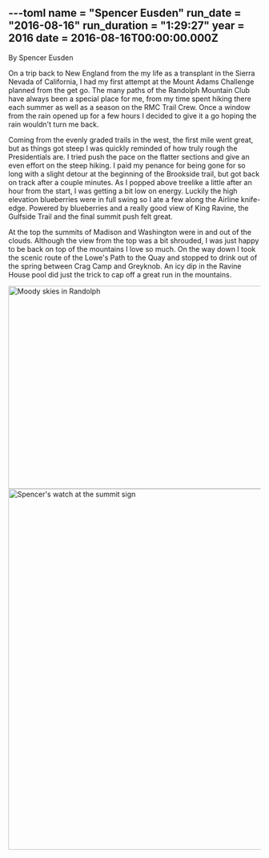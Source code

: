 ---toml
name = "Spencer Eusden"
run_date = "2016-08-16"
run_duration = "1:29:27"
year = 2016
date = 2016-08-16T00:00:00.000Z
---

<p>By Spencer Eusden</p>
<p>On a trip back to New England from the my life as a transplant in the Sierra Nevada of California, I had my first attempt at the Mount Adams Challenge planned from the get go. The many paths of the Randolph Mountain Club have always been a special place for me, from my time spent hiking there each summer as well as a season on the RMC Trail Crew. Once a window from the rain opened up for a few hours I decided to give it a go hoping the rain wouldn't turn me back.</p>
<p>Coming from the evenly graded trails in the west, the first mile went great, but as things got steep I was quickly reminded of how truly rough the Presidentials are. I tried push the pace on the flatter sections and give an even effort on the steep hiking. I paid my penance for being gone for so long with a slight detour at the beginning of the Brookside trail, but got back on track after a couple minutes. As I popped above treelike a little after an hour from the start, I was getting a bit low on energy. Luckily the high elevation blueberries were in full swing so I ate a few along the Airline knife-edge. Powered by blueberries and a really good view of King Ravine, the Gulfside Trail and the final summit push felt great.</p>
<p>At the top the summits of Madison and Washington were in and out of the clouds. Although the view from the top was a bit shrouded, I was just happy to be back on top of the mountains I love so much. On the way down I took the scenic route of the Lowe's Path to the Quay and stopped to drink out of the spring between Crag Camp and Greyknob. An icy dip in the Ravine House pool did just the trick to cap off a great run in the mountains.</p>
<img src="/images/uploads/tumblrinlineoc1n5b5rxi1si9ly8540.jpg" alt="Moody skies in Randolph" width="540" height="405" class="img-fluid">
<img src="/images/uploads/tumblrinlineoc1n55ae4n1si9ly8540.jpg" alt="Spencer's watch at the summit sign" width="540" height="720" class="img-fluid">


